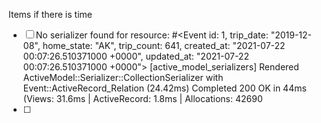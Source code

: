 Items if there is time
* [ ] No serializer found for resource: #<Event id: 1, trip_date: "2019-12-08", home_state: "AK", trip_count: 641, created_at: "2021-07-22 00:07:26.510371000 +0000", updated_at: "2021-07-22 00:07:26.510371000 +0000">
  [active_model_serializers] Rendered ActiveModel::Serializer::CollectionSerializer with Event::ActiveRecord_Relation (24.42ms)
  Completed 200 OK in 44ms (Views: 31.6ms | ActiveRecord: 1.8ms | Allocations: 42690
* [ ] 